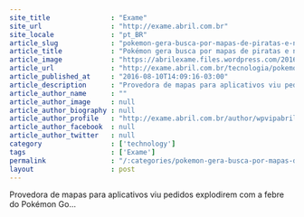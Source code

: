 ```yaml
---
site_title               : "Exame"
site_url                 : "http://exame.abril.com.br"
site_locale              : "pt_BR"
article_slug             : "pokemon-gera-busca-por-mapas-de-piratas-e-naves-de-ets"
article_title            : "Pokémon gera busca por mapas de piratas e naves de ETs"
article_image            : "https://abrilexame.files.wordpress.com/2016/09/size_960_16_9_2016-07-15t090418z_1388079545_s1aetprpyoaa_rtrmadp_3_nintendo-pokemon-china.jpg?quality=70&strip=all&w=960"
article_url              : "http://exame.abril.com.br/tecnologia/pokemon-gera-busca-por-mapas-de-piratas-e-naves-de-ets/"
article_published_at     : "2016-08-10T14:09:16-03:00"
article_description      : "Provedora de mapas para aplicativos viu pedidos explodirem com a febre do Pokémon Go..."
article_author_name      : ""
article_author_image     : null
article_author_biography : null
article_author_profile   : "http://exame.abril.com.br/author/wpvipabril/"
article_author_facebook  : null
article_author_twitter   : null
category                 : ['technology']
tags                     : ['Exame']
permalink                : "/:categories/pokemon-gera-busca-por-mapas-de-piratas-e-naves-de-ets/"
layout                   : post
---
```


Provedora de mapas para aplicativos viu pedidos explodirem com a febre do Pokémon Go...
